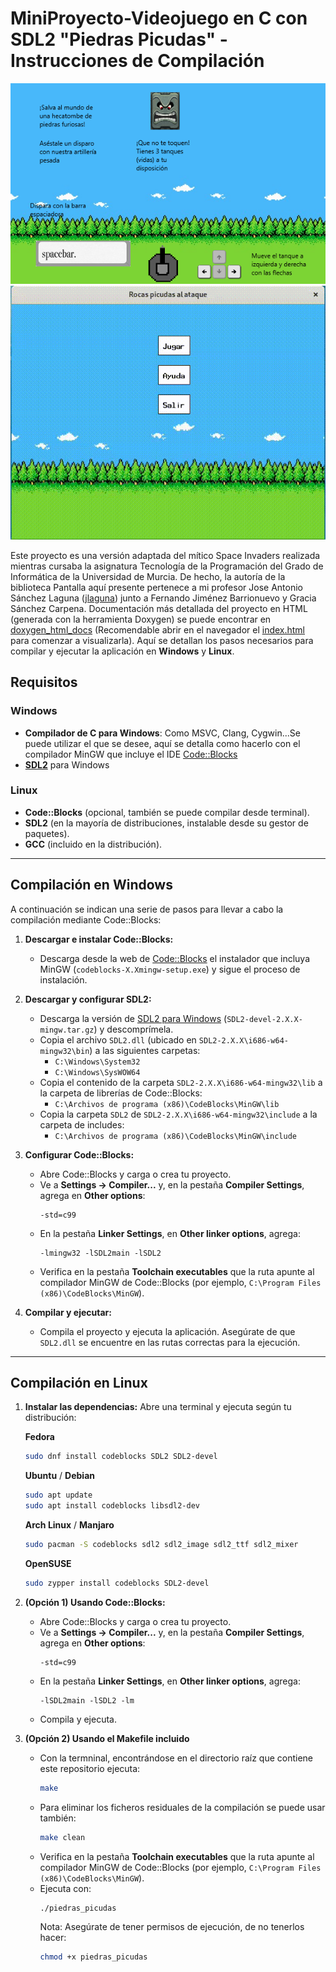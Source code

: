 # MiniProyecto-Videojuego en C con SDL2 "Piedras Picudas" - Instrucciones de Compilación

![Sección Ayuda](./ayuda.bmp) ![Gameplay](./gameplay.gif)

Este proyecto es una versión adaptada del mítico Space Invaders realizada mientras cursaba la asignatura Tecnología de la Programación del Grado de Informática de la Universidad de Murcia. De hecho, la autoría de la biblioteca Pantalla aquí presente pertenece a mi profesor Jose Antonio Sánchez Laguna ([jlaguna](https://ants.inf.um.es/staff/jlaguna/)) junto a Fernando Jiménez Barrionuevo y Gracia Sánchez Carpena. Documentación más detallada del proyecto en HTML (generada con la herramienta Doxygen) se puede encontrar en [doxygen_html_docs](./doxygen_html_docs) (Recomendable abrir en el navegador el [index.html](./doxygen_html_docs/index.html) para comenzar a visualizarla). Aquí se detallan los pasos necesarios para compilar y ejecutar la aplicación en **Windows** y **Linux**.

## Requisitos

### Windows
- **Compilador de C para Windows**: Como MSVC, Clang, Cygwin...Se puede utilizar el que se desee, aquí se detalla como hacerlo con el compilador MinGW que incluye el IDE [Code::Blocks](https://www.codeblocks.org/)
- **[SDL2](https://wiki.libsdl.org/SDL2/Installation)** para Windows

### Linux
- **Code::Blocks** (opcional, también se puede compilar desde terminal).
- **SDL2** (en la mayoría de distribuciones, instalable desde su gestor de paquetes).
- **GCC** (incluido en la distribución).

---

## Compilación en Windows

A continuación se indican una serie de pasos para llevar a cabo la compilación mediante Code::Blocks:

1. **Descargar e instalar Code::Blocks:**
   - Descarga desde la web de [Code::Blocks](https://www.codeblocks.org/downloads/binaries/) el instalador que incluya MinGW (`codeblocks-X.Xmingw-setup.exe`) y sigue el proceso de instalación.

2. **Descargar y configurar SDL2:**
   - Descarga la versión de [SDL2 para Windows](SDL2-devel-2.X.X-mingw.tar.gz) (`SDL2-devel-2.X.X-mingw.tar.gz`) y descomprímela.
   - Copia el archivo `SDL2.dll` (ubicado en `SDL2-2.X.X\i686-w64-mingw32\bin`) a las siguientes carpetas:
     - `C:\Windows\System32`
     - `C:\Windows\SysWOW64`
   - Copia el contenido de la carpeta `SDL2-2.X.X\i686-w64-mingw32\lib` a la carpeta de librerías de Code::Blocks:
     - `C:\Archivos de programa (x86)\CodeBlocks\MinGW\lib`
   - Copia la carpeta `SDL2` de `SDL2-2.X.X\i686-w64-mingw32\include` a la carpeta de includes:
     - `C:\Archivos de programa (x86)\CodeBlocks\MinGW\include`

3. **Configurar Code::Blocks:**
   - Abre Code::Blocks y carga o crea tu proyecto.
   - Ve a **Settings → Compiler...** y, en la pestaña **Compiler Settings**, agrega en **Other options**:
     ```
     -std=c99
     ```
   - En la pestaña **Linker Settings**, en **Other linker options**, agrega:
     ```
     -lmingw32 -lSDL2main -lSDL2
     ```
   - Verifica en la pestaña **Toolchain executables** que la ruta apunte al compilador MinGW de Code::Blocks (por ejemplo, `C:\Program Files (x86)\CodeBlocks\MinGW`).

4. **Compilar y ejecutar:**
   - Compila el proyecto y ejecuta la aplicación. Asegúrate de que `SDL2.dll` se encuentre en las rutas correctas para la ejecución.

---

## Compilación en Linux

1. **Instalar las dependencias:**
   Abre una terminal y ejecuta según tu distribución:

   **Fedora**
   ```bash
   sudo dnf install codeblocks SDL2 SDL2-devel
   ```
   **Ubuntu** / **Debian**
   ```bash
   sudo apt update
   sudo apt install codeblocks libsdl2-dev
   ```
   **Arch Linux** / **Manjaro**
   ```bash
   sudo pacman -S codeblocks sdl2 sdl2_image sdl2_ttf sdl2_mixer
   ```
   **OpenSUSE**
   ```bash
   sudo zypper install codeblocks SDL2-devel
   ```
3. **(Opción 1) Usando Code::Blocks:**
   - Abre Code::Blocks y carga o crea tu proyecto.
   - Ve a **Settings → Compiler...** y, en la pestaña **Compiler Settings**, agrega en **Other options**:
     ```
     -std=c99
     ```
   - En la pestaña **Linker Settings**, en **Other linker options**, agrega:
     ```
     -lSDL2main -lSDL2 -lm
     ```
    - Compila y ejecuta.

4. **(Opción 2) Usando el Makefile incluido**
   - Con la termninal, encontrándose en el directorio raíz que contiene este repositorio ejecuta:
     ```bash
     make
     ```
   - Para eliminar los ficheros residuales de la compilación se puede usar también:
     ```bash
     make clean
     ```
   - Verifica en la pestaña **Toolchain executables** que la ruta apunte al compilador MinGW de Code::Blocks (por ejemplo, `C:\Program Files (x86)\CodeBlocks\MinGW`).
   - Ejecuta con:
     ```bash
     ./piedras_picudas
     ```
     Nota: Asegúrate de tener permisos de ejecución, de no tenerlos hacer:
     ```bash
     chmod +x piedras_picudas
     ```
   
